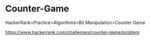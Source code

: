 
# Counter-Game

HackerRank>Practice>Algorithms>Bit Manipulation>Counter Game

https://www.hackerrank.com/challenges/counter-game/problem
